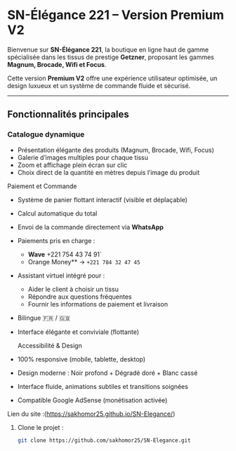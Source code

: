 # SN-Élégance 221 – Version Premium V2

Bienvenue sur **SN-Élégance 221**, la boutique en ligne haut de gamme spécialisée dans les tissus de prestige **Getzner**, proposant les gammes **Magnum, Brocade, Wifi et Focus**.

Cette version **Premium V2** offre une expérience utilisateur optimisée, un design luxueux et un système de commande fluide et sécurisé.

---

## Fonctionnalités principales

### Catalogue dynamique
- Présentation élégante des produits (Magnum, Brocade, Wifi, Focus)
- Galerie d’images multiples pour chaque tissu
- Zoom et affichage plein écran sur clic
- Choix direct de la quantité en mètres depuis l’image du produit

 Paiement et Commande
- Système de panier flottant interactif (visible et déplaçable)
- Calcul automatique du total
- Envoi de la commande directement via **WhatsApp**
- Paiements pris en charge :
  - **Wave** +221 754 43 74 91`
  - Orange Money** → `+221 784 32 47 45`

- Assistant virtuel intégré pour :
  - Aider le client à choisir un tissu
  - Répondre aux questions fréquentes
  - Fournir les informations de paiement et livraison
- Bilingue 🇫🇷 / 🇬🇧
- Interface élégante et conviviale (flottante)

  Accessibilité & Design
- 100% responsive (mobile, tablette, desktop)
- Design moderne : Noir profond + Dégradé doré + Blanc cassé
- Interface fluide, animations subtiles et transitions soignées
- Compatible Google AdSense (monétisation activée)

Lien du site :(https://sakhomor25.github.io/SN-Elegance/)


1. Clone le projet :
   ```bash
   git clone https://github.com/sakhomor25/SN-Elegance.git


